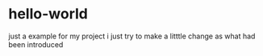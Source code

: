 # hello-world
just a example for my project
i just try to make a litttle change as what had been introduced
